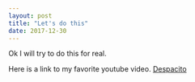 ```yaml
---
layout: post
title: "Let's do this"
date: 2017-12-30
---
```


Ok I will try to do this for real.  

Here is a link to my favorite youtube video. [Despacito](https://www.youtube.com/watch?v=kJQP7kiw5Fk)
